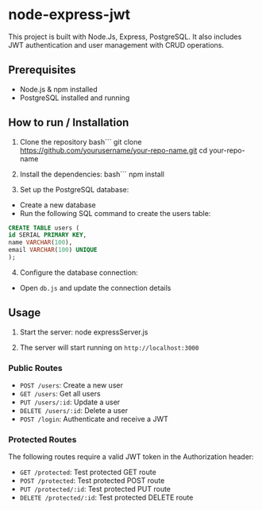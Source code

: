 # node-express-jwt

This project is built with Node.Js, Express, PostgreSQL. It also includes JWT authentication and user management with CRUD operations.

## Prerequisites

- Node.js & npm installed
- PostgreSQL installed and running

## How to run / Installation

1. Clone the repository
   bash```
   git clone https://github.com/yourusername/your-repo-name.git
   cd your-repo-name

2. Install the dependencies:
   bash```
   npm install

3. Set up the PostgreSQL database:

- Create a new database
- Run the following SQL command to create the users table:

```sql
CREATE TABLE users (
id SERIAL PRIMARY KEY,
name VARCHAR(100),
email VARCHAR(100) UNIQUE
);
```

4. Configure the database connection:

- Open `db.js` and update the connection details

## Usage

1. Start the server:
   node expressServer.js

2. The server will start running on `http://localhost:3000`

### Public Routes

- `POST /users`: Create a new user
- `GET /users`: Get all users
- `PUT /users/:id`: Update a user
- `DELETE /users/:id`: Delete a user
- `POST /login`: Authenticate and receive a JWT

### Protected Routes

The following routes require a valid JWT token in the Authorization header:

- `GET /protected`: Test protected GET route
- `POST /protected`: Test protected POST route
- `PUT /protected/:id`: Test protected PUT route
- `DELETE /protected/:id`: Test protected DELETE route
